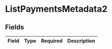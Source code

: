 # ListPaymentsMetadata2


## Fields

| Field       | Type        | Required    | Description |
| ----------- | ----------- | ----------- | ----------- |